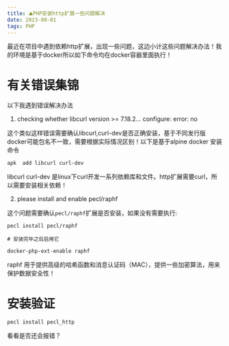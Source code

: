 ```yaml
---
title: ⛰PHP安装http扩展一些问题解决
date: 2023-08-01
tags: PHP
---
```

最近在项目中遇到依赖http扩展，出现一些问题，这边小计这些问题解决办法！我的环境是基于docker所以如下命令均在docker容器里面执行！

# 有关错误集锦

以下我遇到错误解决办法

1. checking whether libcurl version  >= 7.18.2... configure: error: no

这个类似这样错误需要确认libcurl,curl-dev是否正确安装，基于不同发行版docker可能包名不一致，需要根据实际情况区别！以下是基于alpine docker 安装命令
```shell
apk  add libcurl curl-dev
```
libcurl curl-dev 是linux下curl开发一系列依赖库和文件。http扩展需要curl，所以需要安装相关依赖！

2. please install and enable pecl/raphf

这个问题需要确认`pecl/raphf`扩展是否安装，如果没有需要执行:
```shell
pecl install pecl/raphf

# 安装完毕之后启用它

docker-php-ext-enable raphf

```
raphf 用于提供高级的哈希函数和消息认证码（MAC），提供一些加密算法，用来保护数据安全性！


# 安装验证

```shell
pecl install pecl_http 
```

看看是否还会报错？